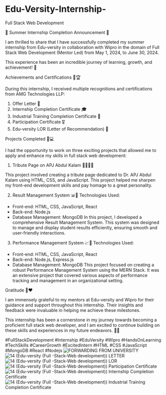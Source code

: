 # Edu-Versity-Internship-
Full Stack Web Development

🎉 Summer Internship Completion Announcement 🎉

I am thrilled to share that I have successfully completed my summer internship from Edu-versity in collaboration with Wipro in the domain of Full Stack Web Development (Mentor Led) from May 1, 2024, to June 30, 2024. 

This experience has been an incredible journey of learning, growth, and achievement! 🌟

Achievements and Certifications 📜🏆

During this internship, I received multiple recognitions and certifications from AMG Technologies LLP:
1. Offer Letter 📃
2. Internship Completion Certificate 🎓
3. Industrial Training Completion Certificate 🏅
4. Participation Certificate 🎖️
5. Edu-versity LOR (Letter of Recommendation) 📜

Projects Completed 🚀💻

I had the opportunity to work on three exciting projects that allowed me to apply and enhance my skills in full stack web development:

1. Tribute Page on APJ Abdul Kalam 👨‍🔬🇮🇳

This project involved creating a tribute page dedicated to Dr. APJ Abdul Kalam using HTML, CSS, and JavaScript. This project helped me sharpen my front-end development skills and pay homage to a great personality.

2. Result Management System 📊💼
Technologies Used:
- Front-end: HTML, CSS, JavaScript, React
- Back-end: Node.js
- Database Management: MongoDB
In this project, I developed a comprehensive Result Management System. This system was designed to manage and display student results efficiently, ensuring smooth and user-friendly interactions.

3. Performance Management System 📈🏢
Technologies Used:
- Front-end: HTML, CSS, JavaScript, React
- Back-end: Node.js, Express.js
- Database Management: MongoDB
This project focused on creating a robust Performance Management System using the MERN Stack. It was an extensive project that covered various aspects of performance tracking and management in an organizational setting.

Gratitude 🙏❤️

I am immensely grateful to my mentors at Edu-versity and Wipro for their guidance and support throughout this internship. Their insights and feedback were invaluable in helping me achieve these milestones.

This internship has been a cornerstone in my journey towards becoming a proficient full stack web developer, and I am excited to continue building on these skills and experiences in my future endeavors. 🚀💡

#FullStackDevelopment 
#Internship 
#EduVersity 
#Wipro 
#HandsOnLearning 
#TechSkills 
#CareerGrowth 
#ExcitedIntern 
#HTML 
#CSS 
#JavaScript 
#MongoDB 
#React 
#Nodejs
![FORWARDING FROM UNIVERSITY](https://github.com/user-attachments/assets/81e311b3-a05a-4667-bdc5-f438191f1b66)
![14 (Edu-versity (Full -Stack-Web development)) LETTER](https://github.com/user-attachments/assets/dd12b89b-15f4-45a2-93b8-519bbb5e6ee2)
![14 (Edu-versity (Full -Stack-Web development)) LOR](https://github.com/user-attachments/assets/46742a24-8331-4408-997c-0ddca6899971)
![14 (Edu-versity (Full -Stack-Web development)) Participation Certificate](https://github.com/user-attachments/assets/0b49434a-7b88-40e2-b2db-542645dce075)
![14 (Edu-versity (Full -Stack-Web development)) Internship Completion Certificate](https://github.com/user-attachments/assets/b4c2dadc-78ef-4e6e-a8e2-e4ba62f0e40e)
![14 (Edu-versity (Full -Stack-Web development)) Industrial Training Completion Certificate](https://github.com/user-attachments/assets/dbea6db8-60f5-49cd-987b-3531074f62ae)

